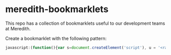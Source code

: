 meredith-bookmarklets
=====================
This repo has a collection of bookmarklets useful to our development teams at Meredith.

Create a bookmarklet with the following pattern:
```javascript
javascript:(function(){var s=document.createElement('script'), u = '<raw github url>';u='https://rawgit.com/'+u.split('/').slice(3).join('/');s.src=u;document.body.appendChild(s);})();
```
